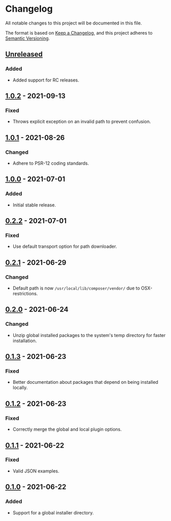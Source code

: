# Changelog
All notable changes to this project will be documented in this file.

The format is based on [Keep a Changelog](https://keepachangelog.com/en/1.0.0/),
and this project adheres to [Semantic Versioning](https://semver.org/spec/v2.0.0.html).

## [Unreleased]
### Added
- Added support for RC releases.

## [1.0.2] - 2021-09-13
### Fixed
- Throws explicit exception on an invalid path to prevent confusion.

## [1.0.1] - 2021-08-26
### Changed
- Adhere to PSR-12 coding standards.

## [1.0.0] - 2021-07-01
### Added
- Initial stable release.

## [0.2.2] - 2021-07-01
### Fixed
- Use default transport option for path downloader.

## [0.2.1] - 2021-06-29
### Changed
- Default path is now `/usr/local/lib/composer/vendor/` due to OSX-restrictions.

## [0.2.0] - 2021-06-24
### Changed
- Unzip global installed packages to the system's temp directory for faster installation.

## [0.1.3] - 2021-06-23
### Fixed
- Better documentation about packages that depend on being installed locally.

## [0.1.2] - 2021-06-23
### Fixed
- Correctly merge the global and local plugin options.

## [0.1.1] - 2021-06-22
### Fixed
- Valid JSON examples.

## [0.1.0] - 2021-06-22
### Added
- Support for a global installer directory.

[Unreleased]: https://github.com/iwink/composer-global-installer/compare/v1.0.2...main
[1.0.2]: https://github.com/iwink/composer-global-installer/compare/v1.0.1...v1.0.2
[1.0.1]: https://github.com/iwink/composer-global-installer/compare/v1.0.0...v1.0.1
[1.0.0]: https://github.com/iwink/composer-global-installer/compare/v0.2.2...v1.0.0
[0.2.2]: https://github.com/iwink/composer-global-installer/compare/v0.2.1...v0.2.2
[0.2.1]: https://github.com/iwink/composer-global-installer/compare/v0.2.0...v0.2.1
[0.2.0]: https://github.com/iwink/composer-global-installer/compare/v0.1.3...v0.2.0
[0.1.3]: https://github.com/iwink/composer-global-installer/compare/v0.1.2...v0.1.3
[0.1.2]: https://github.com/iwink/composer-global-installer/compare/v0.1.1...v0.1.2
[0.1.1]: https://github.com/iwink/composer-global-installer/compare/v0.1.0...v0.1.1
[0.1.0]: https://github.com/iwink/composer-global-installer/releases/tag/v0.1.0
